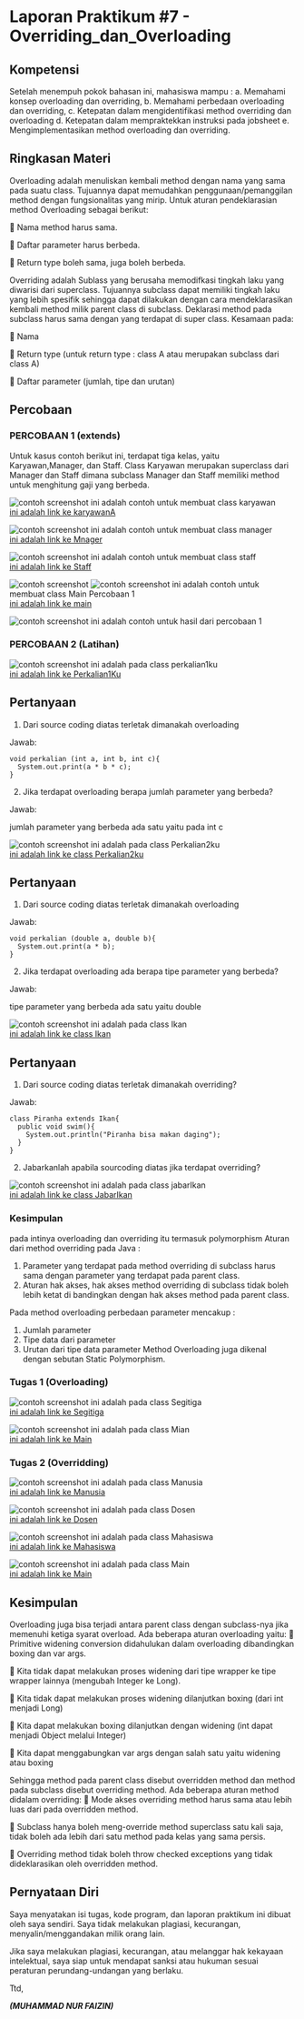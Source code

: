 # Laporan Praktikum #7 - Overriding_dan_Overloading

## Kompetensi

Setelah menempuh pokok bahasan ini, mahasiswa mampu : 
a. Memahami konsep overloading dan overriding, 
b. Memahami perbedaan overloading dan overriding, 
c. Ketepatan dalam mengidentifikasi method overriding dan overloading 
d. Ketepatan dalam mempraktekkan instruksi pada jobsheet 
e. Mengimplementasikan method overloading dan overriding. 



## Ringkasan Materi
 Overloading  adalah menuliskan kembali method dengan nama yang sama pada suatu class. Tujuannya dapat memudahkan penggunaan/pemanggilan method dengan fungsionalitas yang mirip. Untuk aturan pendeklarasian method Overloading sebagai berikut: 

  Nama method harus sama. 

  Daftar parameter harus berbeda.

  Return type boleh sama, juga boleh berbeda.

 Overriding  adalah Sublass yang berusaha memodifkasi tingkah laku yang diwarisi dari superclass. Tujuannya subclass dapat memiliki tingkah laku yang lebih spesifik sehingga dapat dilakukan dengan cara mendeklarasikan kembali method milik parent class di subclass. Deklarasi method pada subclass harus sama dengan yang terdapat di super class. Kesamaan pada:

  Nama 

  Return type (untuk return type : class A atau merupakan subclass dari class A) 
 
  Daftar parameter (jumlah, tipe dan urutan)   

## <h2>Percobaan</h2>

### PERCOBAAN 1 (extends)
Untuk kasus contoh berikut ini, terdapat tiga kelas, yaitu Karyawan,Manager, dan Staff. Class Karyawan merupakan superclass dari Manager dan Staff dimana subclass Manager dan Staff memiliki method untuk menghitung gaji yang berbeda.

![contoh screenshot](img/karyawan.PNG)
ini adalah contoh untuk membuat class karyawan<br>
[ini adalah link ke karyawanA](../../src/7_Overriding_dan_Overloading/Karyawan1841720061Faizin.java)

![contoh screenshot](img/manager.PNG)
ini adalah contoh untuk membuat class manager<br>
[ini adalah link ke Mnager](../../src/7_Overriding_dan_Overloading/Manager1841720061Faizin.java)

![contoh screenshot](img/staff.PNG)
ini adalah contoh untuk membuat class staff<br>
[ini adalah link ke Staff](../../src/7_Overriding_dan_Overloading/Staff1841720061Faizin.java)


![contoh screenshot](img/main1.1.PNG)
![contoh screenshot](img/main1.2.PNG)
ini adalah contoh untuk membuat class Main Percobaan 1<br>
[ini adalah link ke main](../../src/7_Overriding_dan_Overloading/Staff1841720061Faizin.java)

![contoh screenshot](img/hasilPercobaan1.PNG)
ini adalah contoh untuk hasil dari percobaan 1<br>


### PERCOBAAN 2 (Latihan)

![contoh screenshot](img/perkalian1ku.PNG)
ini adalah pada class perkalian1ku<br>
[ini adalah link ke Perkalian1Ku](../../src/7_Overriding_dan_Overloading/Perkalian1Ku1841720061Faizin.java)

## Pertanyaan 
1. Dari source coding diatas terletak dimanakah overloading

Jawab: 
```
void perkalian (int a, int b, int c){
  System.out.print(a * b * c);
}

```

2. Jika terdapat overloading berapa jumlah parameter yang berbeda?

Jawab:

jumlah parameter yang berbeda ada satu yaitu pada int c 


![contoh screenshot](img/perkalian2ku.PNG)
ini adalah pada class Perkalian2ku<br>
[ini adalah link ke class Perkalian2ku](../../src/7_Overriding_dan_Overloading/Perkalian2Ku1841720061Faizin.java)

## Pertanyaan 
1. Dari source coding diatas terletak dimanakah overloading

Jawab: 
```
void perkalian (double a, double b){
  System.out.print(a * b);
}

```

2. Jika terdapat overloading ada berapa tipe parameter yang berbeda?

Jawab:

tipe parameter yang berbeda ada satu yaitu double 



![contoh screenshot](img/ikan.PNG)
ini adalah pada class Ikan<br>
[ini adalah link ke class Ikan](../../src/7_Overriding_dan_Overloading/Fish1841720061Faizin.java)

## Pertanyaan
1. Dari source coding diatas terletak dimanakah overriding?

Jawab:

```
class Piranha extends Ikan{
  public void swim(){
    System.out.println("Piranha bisa makan daging");
  }
}
```
2. Jabarkanlah apabila sourcoding diatas jika terdapat overriding?
  
![contoh screenshot](img/jabarIkan.PNG)
ini adalah pada class jabarIkan<br>
[ini adalah link ke class JabarIkan](../../src/7_Overriding_dan_Overloading/JabarIkan1841720061Faizin.java)


### Kesimpulan 
pada intinya overloading dan overriding itu termasuk polymorphism
 Aturan dari method overriding pada Java :

1. Parameter yang terdapat pada method overriding di subclass harus sama dengan parameter yang terdapat pada parent class.
2. Aturan hak akses, hak akses method overriding di subclass tidak boleh lebih ketat di bandingkan dengan hak akses method pada parent class.

Pada method overloading perbedaan parameter mencakup :

1. Jumlah parameter
2. Tipe data dari parameter
3. Urutan dari tipe data parameter
Method Overloading juga dikenal dengan sebutan Static Polymorphism. 
 

### Tugas 1 (Overloading)

![contoh screenshot](img/segitiga.PNG)
ini adalah pada class Segitiga<br>
[ini adalah link ke Segitiga](../../src/7_Overriding_dan_Overloading/Segitiga1841720061Faizin.java)
 
![contoh screenshot](img/main1Tugas.PNG)
ini adalah pada class Mian<br>
[ini adalah link ke Main](../../src/7_Overriding_dan_Overloading/Main1Tugas1841720061Faizin.java)


### Tugas 2 (Overridding)
![contoh screenshot](img/manusia.PNG)
ini adalah pada class Manusia<br>
[ini adalah link ke Manusia](../../src/7_Overriding_dan_Overloading/Manusia1841720061Faizin.java)

![contoh screenshot](img/dosen.PNG)
ini adalah pada class Dosen<br>
[ini adalah link ke Dosen](../../src/7_Overriding_dan_Overloading/Dosen1841720061Faizin.java)

![contoh screenshot](img/mahasiswa.PNG)
ini adalah pada class Mahasiswa<br>
[ini adalah link ke Mahasiswa](../../src/7_Overriding_dan_Overloading/Mahasiswa1841720061Faizin.java)

![contoh screenshot](img/main2Tugas.PNG)
ini adalah pada class Main<br>
[ini adalah link ke Main](../../src/7_Overriding_dan_Overloading/Main2Tugas1841720061Faizin.java)

## Kesimpulan

Overloading juga bisa terjadi antara parent class dengan subclass-nya jika memenuhi ketiga syarat overload. Ada beberapa aturan overloading yaitu: 
 Primitive widening conversion didahulukan dalam overloading dibandingkan boxing dan var args.  

 Kita tidak dapat melakukan proses widening dari tipe wrapper ke tipe wrapper lainnya (mengubah Integer ke Long). 

 Kita tidak dapat melakukan proses widening dilanjutkan boxing (dari int menjadi Long) 

 Kita dapat melakukan boxing dilanjutkan dengan widening (int dapat menjadi Object melalui Integer) 

 Kita dapat menggabungkan var args dengan salah satu yaitu widening atau boxing  
 
Sehingga method pada parent class disebut overridden method dan method pada subclass disebut overriding method. Ada beberapa aturan method didalam overriding: 
 Mode akses overriding method harus sama atau lebih luas dari pada overridden method. 

 Subclass hanya boleh meng-override method superclass satu kali saja, tidak boleh ada lebih dari satu method pada kelas yang sama persis. 

 Overriding method tidak boleh throw checked exceptions yang tidak dideklarasikan oleh overridden method. 
 

## Pernyataan Diri

Saya menyatakan isi tugas, kode program, dan laporan praktikum ini dibuat oleh saya sendiri. Saya tidak melakukan plagiasi, kecurangan, menyalin/menggandakan milik orang lain.

Jika saya melakukan plagiasi, kecurangan, atau melanggar hak kekayaan intelektual, saya siap untuk mendapat sanksi atau hukuman sesuai peraturan perundang-undangan yang berlaku.

Ttd,

***(MUHAMMAD NUR FAIZIN)***
